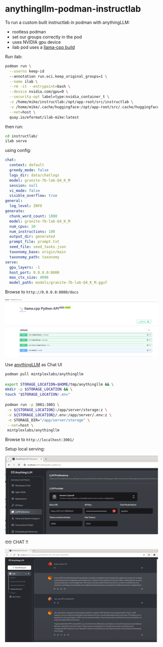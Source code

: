 # anythingllm-podman-instructlab

To run a custom built instructlab in podman with anythingLLM:

- rootless podman
- set our groups correctly in the pod
- uses NVIDIA gpu device
- ilab pod uses a [llama-cpp build](https://github.com/eformat/sno-llama/tree/main/instructlab)

Run ilab:

```bash
podman run \
  --userns keep-id 
  --annotation run.oci.keep_original_groups=1 \
  --name ilab \
  --rm -it --entrypoint=bash \
  --device nvidia.com/gpu=0 \
  --security-opt label=type:nvidia_container_t \
  -v /home/mike/instructlab:/opt/app-root/src/instructlab \
  -v /home/mike/.cache/huggingface:/opt/app-root/src/.cache/huggingface \
  --net=host \
  quay.io/eformat/ilab-mike:latest
```

then run:

```bash
cd instructlab/
ilab serve
```

using config:

```yaml
chat:
  context: default
  greedy_mode: false
  logs_dir: data/chatlogs
  model: granite-7b-lab-Q4_K_M
  session: null
  vi_mode: false
  visible_overflow: true
general:
  log_level: INFO
generate:
  chunk_word_count: 1000
  model: granite-7b-lab-Q4_K_M
  num_cpus: 10
  num_instructions: 100
  output_dir: generated
  prompt_file: prompt.txt
  seed_file: seed_tasks.json
  taxonomy_base: origin/main
  taxonomy_path: taxonomy
serve:
  gpu_layers: -1
  host_port: 0.0.0.0:8000
  max_ctx_size: 4096
  model_path: models/granite-7b-lab-Q4_K_M.gguf
```

Browse to `http://0.0.0.0:8000/docs`

![llama-cpp-ilab.png](llama-cpp-ilab.png)

Use [anythingLLM](https://useanything.com/download) as Chat UI

```bash
podman pull mintplexlabs/anythingllm

export STORAGE_LOCATION=$HOME/tmp/anythingllm && \
mkdir -p $STORAGE_LOCATION && \
touch "$STORAGE_LOCATION/.env"

podman run -p 3001:3001 \
 -v ${STORAGE_LOCATION}:/app/server/storage:z \
 -v ${STORAGE_LOCATION}/.env:/app/server/.env:z \
 -e STORAGE_DIR="/app/server/storage" \
 --net=host \
 mintplexlabs/anythingllm
```

Browse to `http://localhost:3001/`

Setup local serving:

![local-seriving](local-serving.png)

🤓🤓 CHAT !!

![chat](chat.png)
